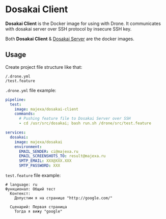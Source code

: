 # Dosakai Client

__Dosakai Client__ is the Docker image for using with Drone.
It communicates with dosakai server over SSH protocol by insecure SSH key.

Both __Dosakai Client__ & [Dosakai Server](https://github.com/majexa/dosakai) are the docker images.

## Usage

Create project file structure like that:

    /.drone.yml
    /test.feature

`.drone.yml` file example:

```yml
pipeline:
  test:
    image: majexa/dosakai-client
    commands:
      # Pushing feature file to Dosakai Server over SSH
      - cd /usr/src/dosakai; bash run.sh /drone/src/test.feature

services:
  dosakai:
    image: majexa/dosakai
    environment:
      EMAIL_SENDER: ci@majexa.ru
      EMAIL_SCREENSHOTS_TO: result@majexa.ru
      SMTP_EMAIL: XXX@XXX.XXX
      SMTP_PASSWORD: XXX
```

`test.feature` file example:

```gherkin
# language: ru
Функционал: Общий тест
  Контекст:
    Допустим я на странице "http://google.com/"
    
  Сценарий: Первая страница
    Тогда я вижу "google"
```
